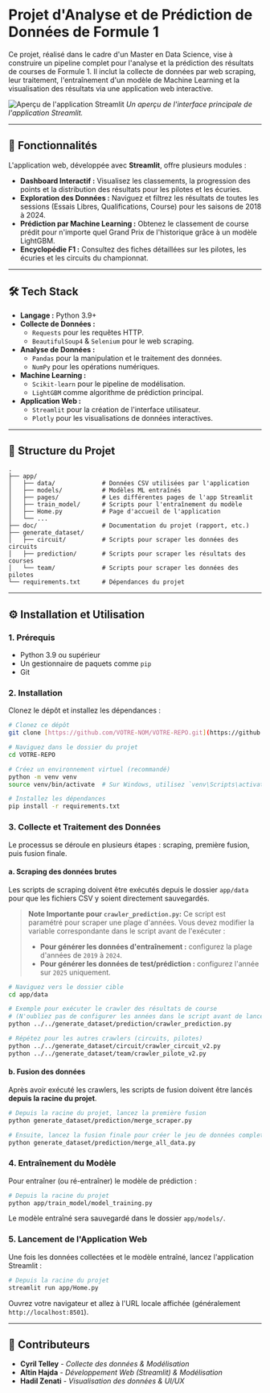 # Projet d'Analyse et de Prédiction de Données de Formule 1

Ce projet, réalisé dans le cadre d'un Master en Data Science, vise à construire un pipeline complet pour l'analyse et la prédiction des résultats de courses de Formule 1. Il inclut la collecte de données par web scraping, leur traitement, l'entraînement d'un modèle de Machine Learning et la visualisation des résultats via une application web interactive.

![Aperçu de l'application Streamlit](https://placehold.co/800x450/2d3748/ffffff?text=Aperçu+de+l'application+Streamlit)
*Un aperçu de l'interface principale de l'application Streamlit.*

---

## 🚀 Fonctionnalités

L'application web, développée avec **Streamlit**, offre plusieurs modules :

-   **Dashboard Interactif :** Visualisez les classements, la progression des points et la distribution des résultats pour les pilotes et les écuries.
-   **Exploration des Données :** Naviguez et filtrez les résultats de toutes les sessions (Essais Libres, Qualifications, Course) pour les saisons de 2018 à 2024.
-   **Prédiction par Machine Learning :** Obtenez le classement de course prédit pour n'importe quel Grand Prix de l'historique grâce à un modèle LightGBM.
-   **Encyclopédie F1 :** Consultez des fiches détaillées sur les pilotes, les écuries et les circuits du championnat.

---

## 🛠️ Tech Stack

-   **Langage :** Python 3.9+
-   **Collecte de Données :**
    -   `Requests` pour les requêtes HTTP.
    -   `BeautifulSoup4` & `Selenium` pour le web scraping.
-   **Analyse de Données :**
    -   `Pandas` pour la manipulation et le traitement des données.
    -   `NumPy` pour les opérations numériques.
-   **Machine Learning :**
    -   `Scikit-learn` pour le pipeline de modélisation.
    -   `LightGBM` comme algorithme de prédiction principal.
-   **Application Web :**
    -   `Streamlit` pour la création de l'interface utilisateur.
    -   `Plotly` pour les visualisations de données interactives.

---

## 📂 Structure du Projet

```
.
├── app/
│   ├── data/             # Données CSV utilisées par l'application
│   ├── models/           # Modèles ML entraînés
│   ├── pages/            # Les différentes pages de l'app Streamlit
│   ├── train_model/      # Scripts pour l'entraînement du modèle
│   ├── Home.py           # Page d'accueil de l'application
│   └── ...
├── doc/                  # Documentation du projet (rapport, etc.)
├── generate_dataset/
│   ├── circuit/          # Scripts pour scraper les données des circuits
│   ├── prediction/       # Scripts pour scraper les résultats des courses
│   └── team/             # Scripts pour scraper les données des pilotes
└── requirements.txt      # Dépendances du projet
```

---

## ⚙️ Installation et Utilisation

### 1. Prérequis

-   Python 3.9 ou supérieur
-   Un gestionnaire de paquets comme `pip`
-   Git

### 2. Installation

Clonez le dépôt et installez les dépendances :

```bash
# Clonez ce dépôt
git clone [https://github.com/VOTRE-NOM/VOTRE-REPO.git](https://github.com/VOTRE-NOM/VOTRE-REPO.git)

# Naviguez dans le dossier du projet
cd VOTRE-REPO

# Créez un environnement virtuel (recommandé)
python -m venv venv
source venv/bin/activate  # Sur Windows, utilisez `venv\Scripts\activate`

# Installez les dépendances
pip install -r requirements.txt
```

### 3. Collecte et Traitement des Données

Le processus se déroule en plusieurs étapes : scraping, première fusion, puis fusion finale.

#### a. Scraping des données brutes

Les scripts de scraping doivent être exécutés depuis le dossier `app/data` pour que les fichiers CSV y soient directement sauvegardés.

> **Note Importante pour `crawler_prediction.py`:**
> Ce script est paramétré pour scraper une plage d'années. Vous devez modifier la variable correspondante dans le script avant de l'exécuter :
> -   **Pour générer les données d'entraînement :** configurez la plage d'années de `2019` à `2024`.
> -   **Pour générer les données de test/prédiction :** configurez l'année sur `2025` uniquement.

```bash
# Naviguez vers le dossier cible
cd app/data

# Exemple pour exécuter le crawler des résultats de course
# (N'oubliez pas de configurer les années dans le script avant de lancer)
python ../../generate_dataset/prediction/crawler_prediction.py

# Répétez pour les autres crawlers (circuits, pilotes)
python ../../generate_dataset/circuit/crawler_circuit_v2.py
python ../../generate_dataset/team/crawler_pilote_v2.py
```

#### b. Fusion des données

Après avoir exécuté les crawlers, les scripts de fusion doivent être lancés **depuis la racine du projet**.

```bash
# Depuis la racine du projet, lancez la première fusion
python generate_dataset/prediction/merge_scraper.py

# Ensuite, lancez la fusion finale pour créer le jeu de données complet
python generate_dataset/prediction/merge_all_data.py
```

### 4. Entraînement du Modèle

Pour entraîner (ou ré-entraîner) le modèle de prédiction :

```bash
# Depuis la racine du projet
python app/train_model/model_training.py
```

Le modèle entraîné sera sauvegardé dans le dossier `app/models/`.

### 5. Lancement de l'Application Web

Une fois les données collectées et le modèle entraîné, lancez l'application Streamlit :

```bash
# Depuis la racine du projet
streamlit run app/Home.py
```

Ouvrez votre navigateur et allez à l'URL locale affichée (généralement `http://localhost:8501`).

---

## 👥 Contributeurs

-   **Cyril Telley** - *Collecte des données & Modélisation*
-   **Altin Hajda** - *Développement Web (Streamlit) & Modélisation*
-   **Hadil Zenati** - *Visualisation des données & UI/UX*

